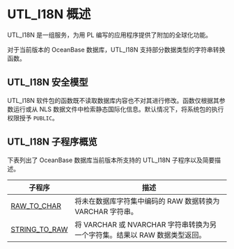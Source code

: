 UTL_I18N 概述 
================================

UTL_I18N 是一组服务，为用 PL 编写的应用程序提供了附加的全球化功能。

对于当前版本的 OceanBase 数据库，UTL_I18N 支持部分数据类型的字符串转换函数。

UTL_I18N 安全模型 
----------------------

UTL_I18N 软件包的函数既不读取数据库内容也不对其进行修改。函数仅根据其参数运行或从 NLS 数据文件中检索静态国际化信息。默认情况下，将系统包的执行权限授予 `PUBLIC`。

UTL_I18N 子程序概览 
-----------------------

下表列出了 OceanBase 数据库当前版本所支持的 UTL_I18N 子程序以及简要描述。


|                           **子程序**                            |                      **描述**                       |
|--------------------------------------------------------------|---------------------------------------------------|
| [RAW_TO_CHAR](../25.UTL_I18N/2.RAW_TO_CHAR.md)   | 将未在数据库字符集中编码的 RAW 数据转换为VARCHAR 字符串。               |
| [STRING_TO_RAW](../25.UTL_I18N/3.STRING_TO_RAW.md) | 将 VARCHAR 或 NVARCHAR 字符串转换为另一个字符集。结果以 RAW 数据类型返回。 |



